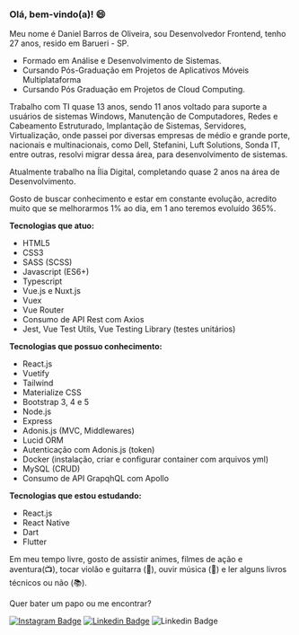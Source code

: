 ### Olá, bem-vindo(a)! :smile:

Meu nome é Daniel Barros de Oliveira, sou Desenvolvedor Frontend, tenho 27 anos, resido em Barueri - SP.

- Formado em Análise e Desenvolvimento de Sistemas.
- Cursando Pós-Graduação em Projetos de Aplicativos Móveis Multiplataforma 
- Cursando Pós Graduação em Projetos de Cloud Computing.

Trabalho com TI quase 13 anos, sendo 11 anos voltado para suporte a usuários de sistemas Windows, Manutenção de Computadores, Redes e Cabeamento Estruturado, Implantação de Sistemas, Servidores, Virtualização, onde passei por diversas empresas de médio e grande porte, nacionais e multinacionais, como Dell, Stefanini, Luft Solutions, Sonda IT, entre outras, resolvi migrar dessa área, para desenvolvimento de sistemas.

Atualmente trabalho na Ília Digital, completando quase 2 anos na área de Desenvolvimento.

Gosto de buscar conhecimento e estar em constante evolução, acredito muito que se melhorarmos 1% ao dia, em 1 ano teremos evoluído 365%.

**Tecnologias que atuo:**

- HTML5
- CSS3
- SASS (SCSS)
- Javascript (ES6+)
- Typescript
- Vue.js e Nuxt.js
- Vuex
- Vue Router
- Consumo de API Rest com Axios
- Jest, Vue Test Utils, Vue Testing Library (testes unitários)

**Tecnologias que possuo conhecimento:**

- React.js
- Vuetify
- Tailwind
- Materialize CSS
- Bootstrap 3, 4 e 5
- Node.js
- Express
- Adonis.js (MVC, Middlewares)
- Lucid ORM
- Autenticação com Adonis.js (token)
- Docker (instalação, criar e configurar container com arquivos yml)
- MySQL (CRUD)
- Consumo de API GrapqhQL com Apollo

**Tecnologias que estou estudando:**

- React.js
- React Native
- Dart
- Flutter

Em meu tempo livre, gosto de assistir animes, filmes de ação e aventura(:tv:), tocar violão e guitarra (:guitar:), ouvir música (:musical_note:) e ler alguns livros técnicos ou não (:books:).

Quer bater um papo ou me encontrar?

[![Instagram Badge](https://img.shields.io/badge/-Instagram-red?style=flat-square&labelColor=red&logo=instagram&logoColor=white&link=https://www.instagram.com/danieloliveira_dev/)](https://www.instagram.com/danieloliveira_dev/)
[![Linkedin Badge](https://img.shields.io/badge/-LinkedIn-blue?style=flat-square&logo=Linkedin&logoColor=white&link=https://www.linkedin.com/in/danielbarrosdeoliveira/)](https://www.linkedin.com/in/danielbarrosdeoliveira/)
![Linkedin Badge](https://img.shields.io/static/v1?label=email&message=danielbarrosdeoliveira@outlook.com&color=blue)
